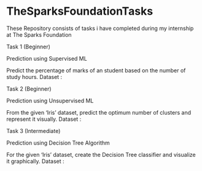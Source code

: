 # TheSparksFoundationTasks
These Repository consists of tasks i have completed during my internship at The Sparks Foundation

Task 1 (Beginner)

Prediction using Supervised ML

Predict the percentage of marks of an student based on the number of study hours. Dataset :

Task 2 (Beginner)

Prediction using Unsupervised ML

From the given ‘Iris’ dataset, predict the optimum number of clusters and represent it visually. Dataset :

Task 3 (Intermediate)

Prediction using Decision Tree Algorithm

For the given ‘Iris’ dataset, create the Decision Tree classifier and visualize it graphically. Dataset :
